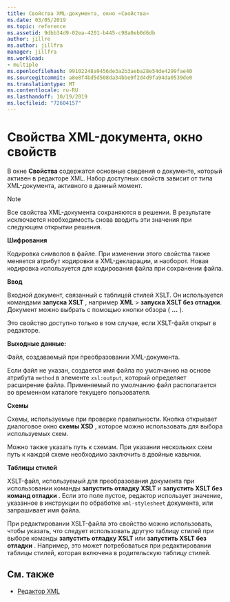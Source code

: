 ```yaml
---
title: Свойства XML-документа, окно «Свойства»
ms.date: 03/05/2019
ms.topic: reference
ms.assetid: 9dbb34d9-02ea-4201-b445-c98a0eb0d6db
author: jillre
ms.author: jillfra
manager: jillfra
ms.workload:
- multiple
ms.openlocfilehash: 99102248a9456de3a2b3aeba28e54de4299fae40
ms.sourcegitcommit: a8e8f4bd5d508da34bbe9f2d4d9fa94da0539de0
ms.translationtype: MT
ms.contentlocale: ru-RU
ms.lasthandoff: 10/19/2019
ms.locfileid: "72604157"
---
```

# <a name="xml-document-properties-properties-window"></a>Свойства XML-документа, окно свойств

В окне **Свойства** содержатся основные сведения о документе, который активен в редакторе XML. Набор доступных свойств зависит от типа XML-документа, активного в данный момент.

> [!NOTE]
> Все свойства XML-документа сохраняются в решении. В результате исключается необходимость снова вводить эти значения при следующем открытии решения.

**Шифрования**

Кодировка символов в файле. При изменении этого свойства также меняется атрибут кодировки в XML-декларации, и наоборот. Новая кодировка используется для кодирования файла при сохранении файла.

**Ввод**

Входной документ, связанный с таблицей стилей XSLT. Он используется командами **запуска XSLT** , например **XML**  > **запуска XSLT без отладки**. Документ можно выбрать с помощью кнопки обзора ( **...** ).

Это свойство доступно только в том случае, если XSLT-файл открыт в редакторе.

**Выходные данные:**

Файл, создаваемый при преобразовании XML-документа.

Если файл не указан, создается имя файла по умолчанию на основе атрибута `method` в элементе `xsl:output`, который определяет расширение файла. Применяемый по умолчанию файл располагается во временном каталоге текущего пользователя.

**Схемы**

Схемы, используемые при проверке правильности. Кнопка открывает диалоговое окно **схемы XSD** , которое можно использовать для выбора используемых схем.

Можно также указать путь к схемам. При указании нескольких схем путь к каждой схеме необходимо заключить в двойные кавычки.

**Таблицы стилей**

XSLT-файл, используемый для преобразования документа при использовании команды **запустить отладку XSLT** и **запустить XSLT без команд отладки** . Если это поле пустое, редактор использует значение, указанное в инструкции по обработке `xml-stylesheet` документа, или запрашивает имя файла.

При редактировании XSLT-файла это свойство можно использовать, чтобы указать, что следует использовать другую таблицу стилей при выборе команды **запустить отладку XSLT** или **запустить XSLT без отладки** . Например, это может потребоваться при редактировании таблицы стилей, которая включена в родительскую таблицу стилей.

## <a name="see-also"></a>См. также

- [Редактор XML](../xml-tools/xml-editor.md)